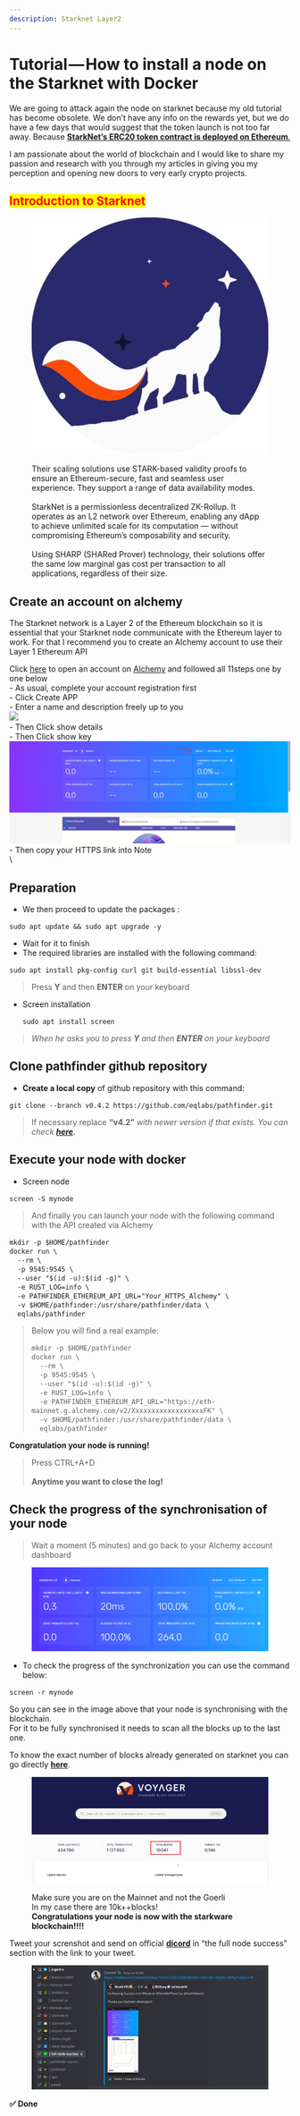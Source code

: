 ```yaml
---
description: Starknet Layer2
---
```


# Tutorial — How to install a node on the Starknet with Docker

We are going to attack again the node on starknet because my old tutorial has become obsolete. We don’t have any info on the rewards yet, but we do have a few days that would suggest that the token launch is not too far away. Because [**StarkNet’s ERC20 token contract is deployed on Ethereum**.](https://twitter.com/StarkWareLtd/status/1592897313273712640?s=20\&t=judEK08Ud7\_\_KUFNLiXThA)

I am passionate about the world of blockchain and I would like to share my passion and research with you through my articles in giving you my perception and opening new doors to very early crypto projects.

## <mark style="color:red;">Introduction to Starknet</mark> <a href="#257a" id="257a"></a>

<figure><img src=".gitbook/assets/photo_2022-06-01_00-12-38.jpg" alt=""><figcaption><p>Their scaling solutions use STARK-based validity proofs to ensure an Ethereum-secure, fast and seamless user experience. They support a range of data availability modes.<br><br>StarkNet is a permissionless decentralized ZK-Rollup. It operates as an L2 network over Ethereum, enabling any dApp to achieve unlimited scale for its computation — without compromising Ethereum’s composability and security.<br><br>Using SHARP (SHARed Prover) technology, their solutions offer the same low marginal gas cost per transaction to all applications, regardless of their size.</p></figcaption></figure>

## Create an account on alchemy <a href="#425a" id="425a"></a>

The Starknet network is a Layer 2 of the Ethereum blockchain so it is essential that your Starknet node communicate with the Ethereum layer to work. For that I recommend you to create an Alchemy account to use their Layer 1 Ethereum API

Click [here](https://alchemy.com/?r=1398ad20311fea0e) to open an account on [Alchemy](https://alchemy.com/?r=1398ad20311fea0e) and followed all 11steps one by one below\
\- As usual, complete your account registration first\
\- Click Create APP\
\- Enter a name and description freely up to you\
![](.gitbook/assets/photo\_2022-11-20\_06-11-37.jpg)\
\- Then Click show details\
\- Then Click show key\
<img src=".gitbook/assets/photo_2022-11-20_06-20-38.jpg" alt="" data-size="original">\
\- Then copy your HTTPS link into Note\
\


## Preparation <a href="#b9d6" id="b9d6"></a>

* We then proceed to update the packages :

```
sudo apt update && sudo apt upgrade -y
```

* Wait for it to finish
* The required libraries are installed with the following command:

```
sudo apt install pkg-config curl git build-essential libssl-dev
```

> Press **Y** and then **ENTER** on your keyboard

*   Screen installation

    ```
    sudo apt install screen
    ```

> _When he asks you to press **Y** and then **ENTER** on your keyboard_

## Clone pathfinder github repository <a href="#ae83" id="ae83"></a>

* **Create a local copy** of github repository with this command:

```
git clone --branch v0.4.2 https://github.com/eqlabs/pathfinder.git
```

> If necessary replace **“v4.2”** _with newer version if that exists. You can check_ [_**here**_](https://github.com/eqlabs/pathfinder/tags)_**.**_

## Execute your node with docker <a href="#6eb5" id="6eb5"></a>

* Screen node

```
screen -S mynode
```

> And finally you can launch your node with the following command with the API created via Alchemy

```
mkdir -p $HOME/pathfinder
docker run \
  --rm \
  -p 9545:9545 \
  --user "$(id -u):$(id -g)" \
  -e RUST_LOG=info \
  -e PATHFINDER_ETHEREUM_API_URL="Your_HTTPS_Alchemy" \
  -v $HOME/pathfinder:/usr/share/pathfinder/data \
  eqlabs/pathfinder
```

> Below you will find a real example:
>
> ```
> mkdir -p $HOME/pathfinder
> docker run \
>   --rm \
>   -p 9545:9545 \
>   --user "$(id -u):$(id -g)" \
>   -e RUST_LOG=info \
>   -e PATHFINDER_ETHEREUM_API_URL="https://eth-mainnet.g.alchemy.com/v2/XxxxxxxxxxxxxxxxxxFK" \
>   -v $HOME/pathfinder:/usr/share/pathfinder/data \
>   eqlabs/pathfinder
> ```

&#x20;**Congratulation your node is running!**&#x20;

> Press CTRL+A+D\
> \
> &#x20;**Anytime you want to close the log!**&#x20;

## Check the progress of the synchronisation of your node <a href="#292d" id="292d"></a>

> Wait a moment (5 minutes) and go back to your Alchemy account dashboard

<figure><img src=".gitbook/assets/0_d7nT_tnhp_ZxCVFO.png" alt=""><figcaption></figcaption></figure>

* To check the progress of the synchronization you can use the command below:

```
screen -r mynode
```

So you can see in the image above that your node is synchronising with the blockchain.\
For it to be fully synchronised it needs to scan all the blocks up to the last one.

To know the exact number of blocks already generated on starknet you can go directly [**here**](https://voyager.online/).

<figure><img src=".gitbook/assets/1_-PVHAesEEAbS9KthVQDoxg.png" alt=""><figcaption><p>Make sure you are on the Mainnet and not the Goerli<br>In my case there are 10k++blocks!<br> <strong>Congratulations your node is now with the starkware blockchain!!!!</strong> </p></figcaption></figure>

Tweet your screnshot and send on official [**dicord**](https://discord.gg/qypnmzkhbc) in “the full node success” section with the link to your tweet.

<figure><img src=".gitbook/assets/photo_2022-11-20_06-56-36.jpg" alt=""><figcaption></figcaption></figure>

**✅ Done**
